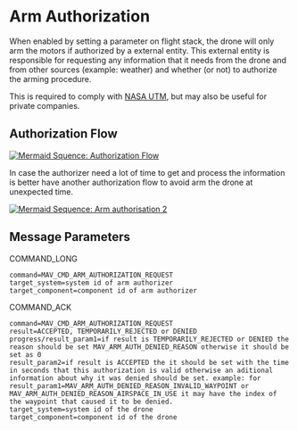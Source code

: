 # Arm Authorization

When enabled by setting a parameter on flight stack, the drone will only arm the motors if authorized by a external entity. This external entity is responsible for requesting any information that it needs from the drone and from other sources (example: weather) and whether (or not) to authorize the arming procedure.

This is required to comply with [NASA UTM](https://utm.arc.nasa.gov/), but may also be useful for private companies.

## Authorization Flow

[![Mermaid Squence: Authorization Flow](https://mermaid.ink/img/eyJjb2RlIjoic2VxdWVuY2VEaWFncmFtO1xuICAgIHBhcnRpY2lwYW50IERyb25lXG4gICAgcGFydGljaXBhbnQgUmVtb3RlIGNvbnRyb2wvUUNTXG4gICAgcGFydGljaXBhbnQgQXJtIGF1dGhvcml6ZXJcbiAgICBwYXJ0aWNpcGFudCBJbnRlcm5ldFxuXG4gICAgUmVtb3RlIGNvbnRyb2wvUUNTLT4-RHJvbmU6IFJlcXVlc3QgYXJtXG4gICAgRHJvbmUtPj5Bcm0gYXV0aG9yaXplcjogQ09NTUFORF9MT05HIGNvbW1hbmQ9TUFWX0NNRF9BUk1fQVVUSE9SSVpBVElPTl9SRVFVRVNUXG4gICAgQXJtIGF1dGhvcml6ZXItPj5Ecm9uZTogQ09NTUFORF9BQ0sgcmVzdWx0PU1BVl9SRVNVTFRfSU5fUFJPR1JFU1NcbiAgICBBcm0gYXV0aG9yaXplci0-PkRyb25lOiAob3B0aW9uYWwpUmVxdWVzdCBpbmZvcm1hdGlvbiBhYm91dCBtaXNzaW9uLCBiYXR0ZXJ5IGxldmVsIGFuZCBldGMuXG4gICAgQXJtIGF1dGhvcml6ZXItPj5JbnRlcm5ldDogKG9wdGlvbmFsKVJlcXVlc3QgaW5mb3JtYXRpb24gYWJvdXQgd2VhdGhlciwgYWVyb3NwYWNlIHRyYWZpYyBhbmQgZXRjLlxuICAgIEFybSBhdXRob3JpemVyLT4-RHJvbmU6IENPTU1BTkRfQUNLIGNvbW1hbmQ9TUFWX0NNRF9BUk1fQVVUSE9SSVpBVElPTl9SRVFVRVNUIHJlc3VsdD1BQ0NFUFRFRCwgVEVNUE9SQVJJTFlfUkVKRUNURUQgb3IgREVOSUVEXG4gICAgRHJvbmUtPj5SZW1vdGUgY29udHJvbC9RQ1M6IFFDUyBDT01NQU5EX0FDSyBjb21tYW5kPU1BVl9DTURfQ09NUE9ORU5UX0FSTV9ESVNBUk0gcmVzdWx0PUFDQ0VQVEVELCBURU1QT1JBUklMWV9SRUpFQ1RFRCBvciBERU5JRUQiLCJtZXJtYWlkIjp7InRoZW1lIjoiZGVmYXVsdCJ9LCJ1cGRhdGVFZGl0b3IiOmZhbHNlfQ)](https://mermaid-js.github.io/mermaid-live-editor/#/edit/eyJjb2RlIjoic2VxdWVuY2VEaWFncmFtO1xuICAgIHBhcnRpY2lwYW50IERyb25lXG4gICAgcGFydGljaXBhbnQgUmVtb3RlIGNvbnRyb2wvUUNTXG4gICAgcGFydGljaXBhbnQgQXJtIGF1dGhvcml6ZXJcbiAgICBwYXJ0aWNpcGFudCBJbnRlcm5ldFxuXG4gICAgUmVtb3RlIGNvbnRyb2wvUUNTLT4-RHJvbmU6IFJlcXVlc3QgYXJtXG4gICAgRHJvbmUtPj5Bcm0gYXV0aG9yaXplcjogQ09NTUFORF9MT05HIGNvbW1hbmQ9TUFWX0NNRF9BUk1fQVVUSE9SSVpBVElPTl9SRVFVRVNUXG4gICAgQXJtIGF1dGhvcml6ZXItPj5Ecm9uZTogQ09NTUFORF9BQ0sgcmVzdWx0PU1BVl9SRVNVTFRfSU5fUFJPR1JFU1NcbiAgICBBcm0gYXV0aG9yaXplci0-PkRyb25lOiAob3B0aW9uYWwpUmVxdWVzdCBpbmZvcm1hdGlvbiBhYm91dCBtaXNzaW9uLCBiYXR0ZXJ5IGxldmVsIGFuZCBldGMuXG4gICAgQXJtIGF1dGhvcml6ZXItPj5JbnRlcm5ldDogKG9wdGlvbmFsKVJlcXVlc3QgaW5mb3JtYXRpb24gYWJvdXQgd2VhdGhlciwgYWVyb3NwYWNlIHRyYWZpYyBhbmQgZXRjLlxuICAgIEFybSBhdXRob3JpemVyLT4-RHJvbmU6IENPTU1BTkRfQUNLIGNvbW1hbmQ9TUFWX0NNRF9BUk1fQVVUSE9SSVpBVElPTl9SRVFVRVNUIHJlc3VsdD1BQ0NFUFRFRCwgVEVNUE9SQVJJTFlfUkVKRUNURUQgb3IgREVOSUVEXG4gICAgRHJvbmUtPj5SZW1vdGUgY29udHJvbC9RQ1M6IFFDUyBDT01NQU5EX0FDSyBjb21tYW5kPU1BVl9DTURfQ09NUE9ORU5UX0FSTV9ESVNBUk0gcmVzdWx0PUFDQ0VQVEVELCBURU1QT1JBUklMWV9SRUpFQ1RFRCBvciBERU5JRUQiLCJtZXJtYWlkIjp7InRoZW1lIjoiZGVmYXVsdCJ9LCJ1cGRhdGVFZGl0b3IiOmZhbHNlfQ)

<!-- Original diagram
sequenceDiagram;
    participant Drone
    participant Remote control/QCS
    participant Arm authorizer
    participant Internet

    Remote control/QCS->>Drone: Request arm
    Drone->>Arm authorizer: COMMAND_LONG command=MAV_CMD_ARM_AUTHORIZATION_REQUEST
    Arm authorizer->>Drone: COMMAND_ACK result=MAV_RESULT_IN_PROGRESS
    Arm authorizer->>Drone: (optional)Request information about mission, battery level and etc.
    Arm authorizer->>Internet: (optional)Request information about weather, aerospace trafic and etc.
    Arm authorizer->>Drone: COMMAND_ACK command=MAV_CMD_ARM_AUTHORIZATION_REQUEST result=ACCEPTED, TEMPORARILY_REJECTED or DENIED
    Drone->>Remote control/QCS: QCS COMMAND_ACK command=MAV_CMD_COMPONENT_ARM_DISARM result=ACCEPTED, TEMPORARILY_REJECTED or DENIED
-->

In case the authorizer need a lot of time to get and process the information is better have another authorization flow to avoid arm the drone at unexpected time.

[![Mermaid Sequence: Arm authorisation 2](https://mermaid.ink/img/eyJjb2RlIjoic2VxdWVuY2VEaWFncmFtO1xuICAgIHBhcnRpY2lwYW50IERyb25lXG4gICAgcGFydGljaXBhbnQgUmVtb3RlIGNvbnRyb2wvUUNTXG4gICAgcGFydGljaXBhbnQgQXJtIGF1dGhvcml6ZXJcbiAgICBwYXJ0aWNpcGFudCBJbnRlcm5ldFxuXG4gICAgUmVtb3RlIGNvbnRyb2wvUUNTLT4-RHJvbmU6IFJlcXVlc3QgYXJtMVxuICAgIERyb25lLT4-UmVtb3RlIGNvbnRyb2wvUUNTOiBRQ1MgQ09NTUFORF9BQ0sgcmVzdWx0PVRFTVBPUkFSSUxZX1JFSkVDVEVEXG4gICAgRHJvbmUtPj5Bcm0gYXV0aG9yaXplcjogQ09NTUFORF9MT05HIGNvbW1hbmQ9TUFWX0NNRF9BUk1fQVVUSE9SSVpBVElPTl9SRVFVRVNUXG4gICAgQXJtIGF1dGhvcml6ZXItPj5Ecm9uZTogQ09NTUFORF9BQ0sgcmVzdWx0PU1BVl9SRVNVTFRfSU5fUFJPR1JFU1NcbiAgICBBcm0gYXV0aG9yaXplci0-PkRyb25lOiAob3B0aW9uYWwpUmVxdWVzdCBpbmZvcm1hdGlvbiBhYm91dCBtaXNzaW9uLCBiYXR0ZXJ5IGxldmVsIGFuZCBldGMuXG4gICAgQXJtIGF1dGhvcml6ZXItPj5JbnRlcm5ldDogKG9wdGlvbmFsKVJlcXVlc3QgaW5mb3JtYXRpb24gYWJvdXQgd2VhdGhlciwgYWVyb3NwYWNlIHRyYWZpYyBhbmQgZXRjLlxuICAgIEFybSBhdXRob3JpemVyLT4-RHJvbmU6IENPTU1BTkRfQUNLIGNvbW1hbmQ9TUFWX0NNRF9BUk1fQVVUSE9SSVpBVElPTl9SRVFVRVNUIHJlc3VsdD1BQ0NFUFRFRCwgVEVNUE9SQVJJTFlfUkVKRUNURUQgb3IgREVOSUVEXG4gICAgRHJvbmUtPj5SZW1vdGUgY29udHJvbC9RQ1M6IFFDUyBTVEFUVVNURVhUIHRleHQ9QXJtIGF1dGhvcml6YXRpb24gd2FzIGFwcHJvdmVkIG9yIGRlbmllZFxuXG4gICAgUmVtb3RlIGNvbnRyb2wvUUNTLT4-RHJvbmU6IFJlcXVlc3QgYXJtMlxuICAgIERyb25lLT4-UmVtb3RlIGNvbnRyb2wvUUNTOiBRQ1MgQ09NTUFORF9BQ0sgY29tbWFuZD1NQVZfQ01EX0NPTVBPTkVOVF9BUk1fRElTQVJNIHJlc3VsdD1BQ0NFUFRFRCwgVEVNUE9SQVJJTFlfUkVKRUNURUQgb3IgREVOSUVEIiwibWVybWFpZCI6eyJ0aGVtZSI6ImRlZmF1bHQifSwidXBkYXRlRWRpdG9yIjpmYWxzZX0)](https://mermaid-js.github.io/mermaid-live-editor/#/edit/eyJjb2RlIjoic2VxdWVuY2VEaWFncmFtO1xuICAgIHBhcnRpY2lwYW50IERyb25lXG4gICAgcGFydGljaXBhbnQgUmVtb3RlIGNvbnRyb2wvUUNTXG4gICAgcGFydGljaXBhbnQgQXJtIGF1dGhvcml6ZXJcbiAgICBwYXJ0aWNpcGFudCBJbnRlcm5ldFxuXG4gICAgUmVtb3RlIGNvbnRyb2wvUUNTLT4-RHJvbmU6IFJlcXVlc3QgYXJtMVxuICAgIERyb25lLT4-UmVtb3RlIGNvbnRyb2wvUUNTOiBRQ1MgQ09NTUFORF9BQ0sgcmVzdWx0PVRFTVBPUkFSSUxZX1JFSkVDVEVEXG4gICAgRHJvbmUtPj5Bcm0gYXV0aG9yaXplcjogQ09NTUFORF9MT05HIGNvbW1hbmQ9TUFWX0NNRF9BUk1fQVVUSE9SSVpBVElPTl9SRVFVRVNUXG4gICAgQXJtIGF1dGhvcml6ZXItPj5Ecm9uZTogQ09NTUFORF9BQ0sgcmVzdWx0PU1BVl9SRVNVTFRfSU5fUFJPR1JFU1NcbiAgICBBcm0gYXV0aG9yaXplci0-PkRyb25lOiAob3B0aW9uYWwpUmVxdWVzdCBpbmZvcm1hdGlvbiBhYm91dCBtaXNzaW9uLCBiYXR0ZXJ5IGxldmVsIGFuZCBldGMuXG4gICAgQXJtIGF1dGhvcml6ZXItPj5JbnRlcm5ldDogKG9wdGlvbmFsKVJlcXVlc3QgaW5mb3JtYXRpb24gYWJvdXQgd2VhdGhlciwgYWVyb3NwYWNlIHRyYWZpYyBhbmQgZXRjLlxuICAgIEFybSBhdXRob3JpemVyLT4-RHJvbmU6IENPTU1BTkRfQUNLIGNvbW1hbmQ9TUFWX0NNRF9BUk1fQVVUSE9SSVpBVElPTl9SRVFVRVNUIHJlc3VsdD1BQ0NFUFRFRCwgVEVNUE9SQVJJTFlfUkVKRUNURUQgb3IgREVOSUVEXG4gICAgRHJvbmUtPj5SZW1vdGUgY29udHJvbC9RQ1M6IFFDUyBTVEFUVVNURVhUIHRleHQ9QXJtIGF1dGhvcml6YXRpb24gd2FzIGFwcHJvdmVkIG9yIGRlbmllZFxuXG4gICAgUmVtb3RlIGNvbnRyb2wvUUNTLT4-RHJvbmU6IFJlcXVlc3QgYXJtMlxuICAgIERyb25lLT4-UmVtb3RlIGNvbnRyb2wvUUNTOiBRQ1MgQ09NTUFORF9BQ0sgY29tbWFuZD1NQVZfQ01EX0NPTVBPTkVOVF9BUk1fRElTQVJNIHJlc3VsdD1BQ0NFUFRFRCwgVEVNUE9SQVJJTFlfUkVKRUNURUQgb3IgREVOSUVEIiwibWVybWFpZCI6eyJ0aGVtZSI6ImRlZmF1bHQifSwidXBkYXRlRWRpdG9yIjpmYWxzZX0)

<!-- Original diagram
sequenceDiagram;
    participant Drone
    participant Remote control/QCS
    participant Arm authorizer
    participant Internet

    Remote control/QCS->>Drone: Request arm1
    Drone->>Remote control/QCS: QCS COMMAND_ACK result=TEMPORARILY_REJECTED
    Drone->>Arm authorizer: COMMAND_LONG command=MAV_CMD_ARM_AUTHORIZATION_REQUEST
    Arm authorizer->>Drone: COMMAND_ACK result=MAV_RESULT_IN_PROGRESS
    Arm authorizer->>Drone: (optional)Request information about mission, battery level and etc.
    Arm authorizer->>Internet: (optional)Request information about weather, aerospace trafic and etc.
    Arm authorizer->>Drone: COMMAND_ACK command=MAV_CMD_ARM_AUTHORIZATION_REQUEST result=ACCEPTED, TEMPORARILY_REJECTED or DENIED
    Drone->>Remote control/QCS: QCS STATUSTEXT text=Arm authorization was approved or denied

    Remote control/QCS->>Drone: Request arm2
    Drone->>Remote control/QCS: QCS COMMAND_ACK command=MAV_CMD_COMPONENT_ARM_DISARM result=ACCEPTED, TEMPORARILY_REJECTED or DENIED
-->

## Message Parameters

COMMAND_LONG

    command=MAV_CMD_ARM_AUTHORIZATION_REQUEST
    target_system=system id of arm authorizer
    target_component=component id of arm authorizer
    

COMMAND_ACK

    command=MAV_CMD_ARM_AUTHORIZATION_REQUEST
    result=ACCEPTED, TEMPORARILY_REJECTED or DENIED
    progress/result_param1=if result is TEMPORARILY_REJECTED or DENIED the reason should be set MAV_ARM_AUTH_DENIED_REASON otherwise it should be set as 0
    result_param2=if result is ACCEPTED the it should be set with the time in seconds that this authorization is valid otherwise an aditional information about why it was denied should be set. example: for result_param1=MAV_ARM_AUTH_DENIED_REASON_INVALID_WAYPOINT or MAV_ARM_AUTH_DENIED_REASON_AIRSPACE_IN_USE it may have the index of the waypoint that caused it to be denied.
    target_system=system id of the drone
    target_component=component id of the drone